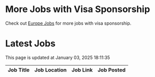 # More Jobs with Visa Sponsorship

Check out [Europe Jobs](https://github.com/sureshparimi/europejobs#latest-jobs) for more jobs with visa sponsorship.

# Latest Jobs

This page is updated at January 03, 2025 18:11:35

| Job Title | Job Location | Job Link | Job Posted |
| --- | --- | --- | --- |
